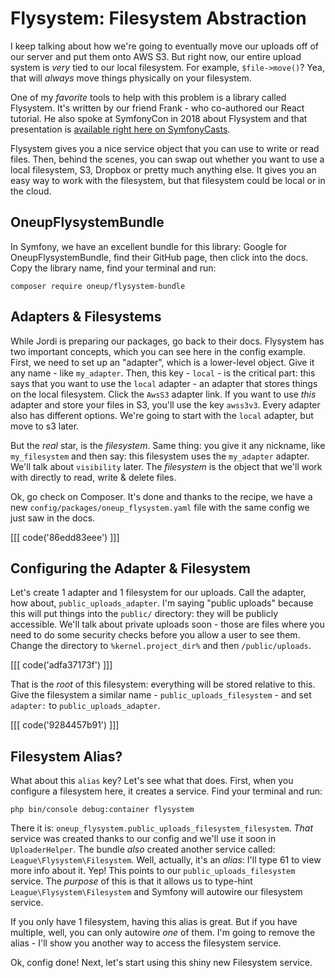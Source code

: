 # Flysystem: Filesystem Abstraction

I keep talking about how we're going to eventually move our uploads off of our
server and put them onto AWS S3. But right now, our entire upload system is *very*
tied to our local filesystem. For example, `$file->move()`? Yea, that will *always*
move things physically on your filesystem.

One of my *favorite* tools to help with this problem is a library called Flysystem.
It's written by our friend Frank - who co-authored our React tutorial. He also
spoke at SymfonyCon in 2018 about Flysystem and that presentation is
[available right here on SymfonyCasts](https://symfonycasts.com/screencast/symfonycon2018/file-storage-modern-php-apps).

Flysystem gives you a nice service object that you can use to write or read files.
Then, behind the scenes, you can swap out whether you want to use a local filesystem,
S3, Dropbox or pretty much anything else. It gives you an easy way to work with
the filesystem, but that filesystem could be local or in the cloud.

## OneupFlysystemBundle

In Symfony, we have an excellent bundle for this library: Google for OneupFlysystemBundle,
find their GitHub page, then click into the docs. Copy the library name, find your
terminal and run:

```terminal
composer require oneup/flysystem-bundle
```

## Adapters & Filesystems

While Jordi is preparing our packages, go back to their docs. Flysystem has two
important concepts, which you can see here in the config example. First, we need
to set up an "adapter", which is a lower-level object. Give it any name - like
`my_adapter`. Then, this key - `local` - is the critical part: this says that
you want to use the `local` adapter - an adapter that stores things on the local
filesystem. Click the `AwsS3` adapter link. If you want to use *this* adapter and
store your files in S3, you'll use the key `awss3v3`. Every adapter also has
different options. We're going to start with the `local` adapter, but move to s3
later.

But the *real* star, is the *filesystem*. Same thing: you give it any nickname,
like `my_filesystem` and then say: this filesystem uses the `my_adapter` adapter.
We'll talk about `visibility` later. The *filesystem* is the object that we'll
work with directly to read, write & delete files.

Ok, go check on Composer. It's done and thanks to the recipe, we have a new
`config/packages/oneup_flysystem.yaml` file with the same config we just saw
in the docs.

[[[ code('86edd83eee') ]]]

## Configuring the Adapter & Filesystem

Let's create 1 adapter and 1 filesystem for our uploads. Call the adapter, how
about, `public_uploads_adapter`. I'm saying "public uploads" because this will
put things into the `public/` directory: they will be publicly accessible. We'll
talk about private uploads soon - those are files where you need to do some
security checks before you allow a user to see them. Change the directory to
`%kernel.project_dir%` and then `/public/uploads`.

[[[ code('adfa37173f') ]]]

That is the *root* of this filesystem: everything will be stored relative to
this. Give the filesystem a similar name - `public_uploads_filesystem` - and set
`adapter:` to `public_uploads_adapter`.

[[[ code('9284457b91') ]]]

## Filesystem Alias?

What about this `alias` key? Let's see what that does. First, when you configure
a filesystem here, it creates a service. Find your terminal and run:

```terminal
php bin/console debug:container flysystem
```

There it is: `oneup_flysystem.public_uploads_filesystem_filesystem`. *That* service
was created thanks to our config and we'll use it soon in `UploaderHelper`. The
bundle *also* created another service called: `League\Flysystem\Filesystem`. Well,
actually, it's an *alias*: I'll type 61 to view more info about it. Yep! This
points to our `public_uploads_filesystem` service. The *purpose* of this is that
it allows us to type-hint `League\Flysystem\Filesystem` and Symfony will autowire
our filesystem service.

If you only have 1 filesystem, having this alias is great. But if you have multiple,
well, you can only autowire *one* of them. I'm going to remove the alias - I'll
show you another way to access the filesystem service.

Ok, config done! Next, let's start using this shiny new Filesystem service.
